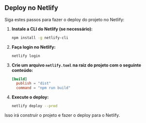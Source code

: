 ## Deploy no Netlify

Siga estes passos para fazer o deploy do projeto no Netlify:

1.  **Instale a CLI do Netlify (se necessário):**

    ```bash
    npm install -g netlify-cli
    ```

2.  **Faça login no Netlify:**

    ```bash
    netlify login
    ```

3.  **Crie um arquivo `netlify.toml` na raiz do projeto com o seguinte conteúdo:**

    ```toml
    [build]
      publish = "dist"
      command = "npm run build"
    ```

4.  **Execute o deploy:**

    ```bash
    netlify deploy --prod
    ```

Isso irá construir o projeto e fazer o deploy para o Netlify.
